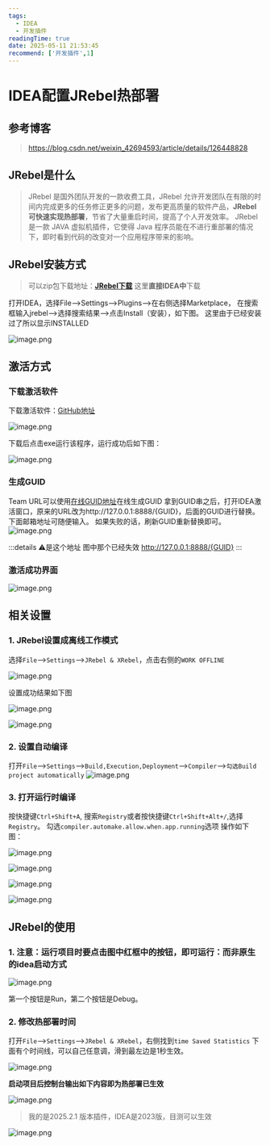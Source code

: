 ```yaml
---
tags:
  - IDEA
  - 开发插件
readingTime: true
date: 2025-05-11 21:53:45
recommend: ['开发插件',1]
---
```

# IDEA配置JRebel热部署

## 参考博客

>https://blog.csdn.net/weixin_42694593/article/details/126448828


## JRebel是什么

>JRebel 是国外团队开发的一款收费工具，JRebel 允许开发团队在有限的时间内完成更多的任务修正更多的问题，发布更高质量的软件产品，**JRebel 可快速实现热部署**，节省了大量重启时间，提高了个人开发效率。
JRebel 是一款 JAVA 虚拟机插件，它使得 Java 程序员能在不进行重部署的情况下，即时看到代码的改变对一个应用程序带来的影响。

## JRebel安装方式

> 可以zip包下载地址：[**JRebel下载**](https://plugins.jetbrains.com/plugin/4441-jrebel-and-xrebel/versions)
> 这里**直接IDEA中**下载


打开IDEA，选择File—>Settings—>Plugins—>在右侧选择Marketplace，
在搜索框输入jrebel—>选择搜索结果—>点击Install（安装），如下图。
这里由于已经安装过了所以显示INSTALLED


![image.png](https://imgsbo.oss-cn-shanghai.aliyuncs.com/undefined20250512193937471.png)

## 激活方式

### 下载激活软件

下载激活软件：[GitHub地址](https://github.com/ilanyu/ReverseProxy/releases)

![image.png](https://imgsbo.oss-cn-shanghai.aliyuncs.com/undefined20250512194154342.png)

下载后点击exe运行该程序，运行成功后如下图：

![image.png](https://imgsbo.oss-cn-shanghai.aliyuncs.com/undefined20250512194208832.png)

### 生成GUID

Team URL可以使用[在线GUID地址](https://www.guidgen.com/)在线生成GUID
拿到GUID串之后，打开IDEA激活窗口，原来的URL改为http://127.0.0.1:8888/{GUID}，后面的GUID进行替换。
下面邮箱地址可随便输入。
如果失败的话，刷新GUID重新替换即可。
![image.png](https://imgsbo.oss-cn-shanghai.aliyuncs.com/undefined20250512194442124.png)

:::details ⚠️是这个地址 图中那个已经失效
http://127.0.0.1:8888/{GUID}
:::
### 激活成功界面
![image.png](https://imgsbo.oss-cn-shanghai.aliyuncs.com/undefined20250512194322984.png)

## 相关设置

### 1.  JRebel设置成离线工作模式
选择`File`—>`Settings`—>`JRebel & XRebel`，点击右侧的`WORK OFFLINE`


![image.png](https://imgsbo.oss-cn-shanghai.aliyuncs.com/undefined20250512194705964.png)

设置成功结果如下图

![image.png](https://imgsbo.oss-cn-shanghai.aliyuncs.com/undefined20250512194716754.png)

![image.png](https://imgsbo.oss-cn-shanghai.aliyuncs.com/undefined20250512195603729.png)

### 2.  设置自动编译

打开`File`—>`Settings`—>`Build,Execution,Deployment`—>`Compiler`—>`勾选Build project automatically`
![image.png](https://imgsbo.oss-cn-shanghai.aliyuncs.com/undefined20250512194835785.png)

### 3. 打开运行时编译

按快捷键`Ctrl+Shift+A`, 搜索`Registry`或者按快捷键`Ctrl+Shift+Alt+/`,选择`Registry`。
勾选`compiler.automake.allow.when.app.running`选项
操作如下图：

![image.png](https://imgsbo.oss-cn-shanghai.aliyuncs.com/undefined20250512194923696.png)

![image.png](https://imgsbo.oss-cn-shanghai.aliyuncs.com/undefined20250512194928170.png)

![image.png](https://imgsbo.oss-cn-shanghai.aliyuncs.com/undefined20250512194938379.png)

![image.png](https://imgsbo.oss-cn-shanghai.aliyuncs.com/undefined20250512194946439.png)

## JRebel的使用

### 1. 注意：运行项目时要点击图中红框中的按钮，即可运行：而非原生的idea启动方式


![image.png](https://imgsbo.oss-cn-shanghai.aliyuncs.com/undefined20250512195019565.png)

第一个按钮是Run，第二个按钮是Debug。

### 2. 修改热部署时间

打开`File`—>`Settings`—>`JRebel & XRebel`，右侧找到`time Saved Statistics`
下面有个时间线，可以自己任意调，滑到最左边是1秒生效。


![image.png](https://imgsbo.oss-cn-shanghai.aliyuncs.com/undefined20250512195056170.png)

**启动项目后控制台输出如下内容即为热部署已生效**

![image.png](https://imgsbo.oss-cn-shanghai.aliyuncs.com/undefined20250512195100900.png)

> 我的是2025.2.1 版本插件，IDEA是2023版，目测可以生效


![image.png](https://imgsbo.oss-cn-shanghai.aliyuncs.com/undefined20250512200134496.png)
